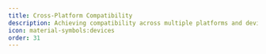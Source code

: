 ```yaml
---
title: Cross-Platform Compatibility
description: Achieving compatibility across multiple platforms and devices is vital for providing smooth user experiences, expanding your audience, and improving user engagement.
icon: material-symbols:devices
order: 31
---
```

